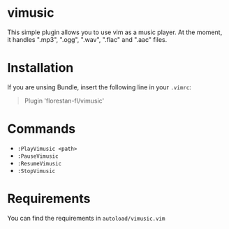 # vimusic
This simple plugin allows you to use vim as a music player.
At the moment, it handles ".mp3", ".ogg", ".wav", ".flac" and ".aac" files.

# Installation
If you are unsing Bundle, insert the following line in your `.vimrc`:
> Plugin 'florestan-fl/vimusic'

# Commands
* `:PlayVimusic <path>`
* `:PauseVimusic`
* `:ResumeVimusic`
* `:StopVimusic`

# Requirements
You can find the requirements in `autoload/vimusic.vim`

